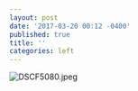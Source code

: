 ```yaml
---
layout: post
date: '2017-03-20 00:12 -0400'
published: true
title: ''
categories: left
---
```

![DSCF5080.jpeg]({{site.baseurl}}/assets/img/DSCF5080.jpeg)
